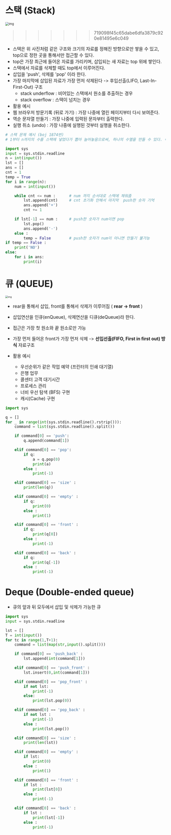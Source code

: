 # 스택 (Stack)


<img src="https://wikidocs.net/images/page/130075/%EA%B7%B8%EB%A3%B9_5.png" alt="img" style="zoom:67%;" />

>>>>>>> 719098f45c65dabe6dfa3879c920e81495e6c049

- 스택은 위 사진처럼 같은 구조와 크기의 자료를 정해진 방향으로만 쌓을 수 있고, top으로 정한 곳을 통해서만 접근할 수 있다.
- top은 가장 최근에 들어온 자료를 가리키며, 삽입되는 새 자료는 top 위에 쌓인다.
- 스택에서 자료를 삭제할 때도 top에서 이루어진다.
- 삽입을 'push', 삭제를 'pop' 이라 한다.
- 가장 마지막에 삽입된 자료가 가장 먼저 삭제된다 -> 후입선출(LIFO, Last-In-First-Out) 구조
  - stack underflow : 비어있는 스택에서 원소를 추출하는 경우
  - stack overflow : 스택이 넘치는 경우
-  활용 예시
  - 웹 브라우저 방문기록 (뒤로 가기) : 가장 나중에 열린 페이지부터 다시 보여준다.
  - 역순 문자열 만들기 : 가장 나중에 입력된 문자부터 출력한다.
  - 실행 취소 (undo) : 가장 나중에 실행된 것부터 실행을 취소한다.

```python
# 스택 문제 예시 (boj 1874번)
# 1부터 n까지의 수를 스택에 넣었다가 뽑아 늘어놓음으로써, 하나의 수열을 만들 수 있다. 이때, 스택에 push하는 순서는 반드시 오름차순을 지키도록 한다고 하자. 임의의 수열이 주어졌을 때 스택을 이용해 그 수열을 만들 수 있는지 없는지, 있다면 어떤 순서로 push와 pop 연산을 수행해야 하는지를 알아낼 수 있다. 이를 계산하는 프로그램을 작성하라.

import sys
input = sys.stdin.readline
n = int(input())
lst = []
ans = []
cnt = 1
temp = True
for i in range(n):
    num = int(input())

    while cnt <= num : 		# num 까지 순서대로 스택에 채워줌
        lst.append(cnt)		# cnt 초기화 안해서 마지막  push한 숫자 기억
        ans.append('+')
        cnt += 1

    if lst[-1] == num :		# push한 숫자가 num이면 pop
        lst.pop()
        ans.append('-')
    else :
        temp = False		# push한 숫자가 num이 아니면 만들기 불가능
if temp == False :
    print('NO')
else:
    for i in ans:
        print(i)
```



# 큐 (QUEUE)

<img src="https://wikidocs.net/images/page/130075/%EA%B7%B8%EB%A3%B9_41.png" alt="img" style="zoom: 50%;" />

- rear을 통해서 삽입, front를 통해서 삭제가 이루어짐 ( **rear -> front**  )
- 삽입연산을 인큐(enQueue), 삭제연산을 디큐(deQueue)라 한다.

- 접근은 가장 첫 원소와 끝 원소로만 가능
- 가장 먼저 들어온 front가 가장 먼저 삭제 -> **선입선출(FIFO, First in first out) 방식** 자료구조
- 활용 예시
  - 우선순위가 같은 작업 예약 (프린터의 인쇄 대기열)
  - 은행 업무
  - 콜센터 고객 대기시간
  - 프로세스 관리
  - 너비 우선 탐색 (BFS) 구현
  - 캐시(Cache) 구현

```python
import sys

q = []
for _ in range(int(sys.stdin.readline().rstrip())):
    command = list(sys.stdin.readline().split())

    if command[0] == 'push':
        q.append(command[1])

    elif command[0] == 'pop':
        if q:
            a = q.pop(0)
            print(a)
        else :
            print(-1)

    elif command[0] == 'size' :
        print(len(q))

    elif command[0] == 'empty' :
        if q:
            print(0)
        else :
            print(1)

    elif command[0] == 'front' :
        if q:
            print(q[0])
        else :
            print(-1)

    elif command[0] == 'back' :
        if q:
            print(q[-1])
        else :
            print(-1)
```



# Deque (Double-ended queue)

- 큐의 앞과 뒤 모두에서 삽입 및 삭제가 가능한 큐

```python
import sys
input = sys.stdin.readline

lst = []
T = int(input())
for tc in range(1,T+1):
    command = list(map(str,input().split()))

    if command[0] == 'push_back' :
        lst.append(int(command[1]))

    elif command[0] == 'push_front' :
        lst.insert(0,int(command[1]))

    elif command[0] == 'pop_front' :
        if not lst:
            print(-1)
        else:
            print(lst.pop(0))

    elif command[0] == 'pop_back' :
        if not lst :
            print(-1)
        else :
            print(lst.pop())

    elif command[0] == 'size' :
        print(len(lst))

    elif command[0] == 'empty' :
        if lst:
            print(0)
        else :
            print(1)

    elif command[0] == 'front' :
        if lst :
            print(lst[0])
        else :
            print(-1)

    elif command[0] == 'back' :
        if lst :
            print(lst[-1])
        else :
            print(-1)
```

